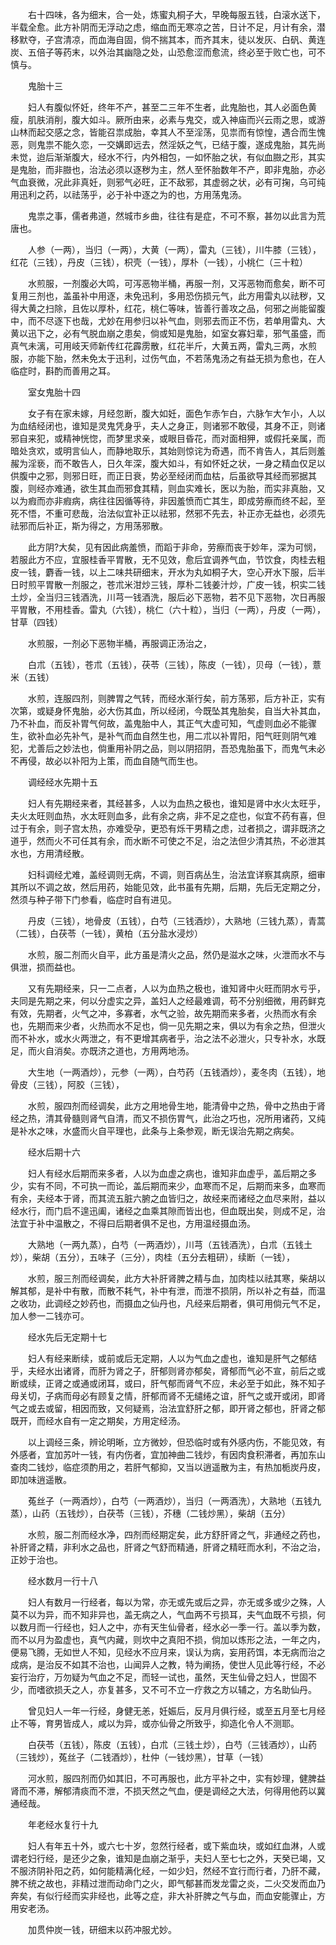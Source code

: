 <!-- { "loadSidebar": true } -->
　　右十四味，各为细末，合一处，炼蜜丸桐子大，早晚每服五钱，白滚水送下，半载全愈。此方补阴而无浮动之虑，缩血而无寒凉之苦，日计不足，月计有余，潜移默夺，子宫清凉，而血海自固，倘不揣其本，而齐其末，徒以发灰、白矾、黄连炭、五倍子等药末，以外治其幽隐之处，山恐愈涩而愈流，终必至于败亡也，可不慎与。

　　鬼胎十三

　　妇人有腹似怀妊，终年不产，甚至二三年不生者，此鬼胎也，其人必面色黄瘦，肌肤消削，腹大如斗。厥所由来，必素与鬼交，或入神庙而兴云雨之思，或游山林而起交感之念，皆能召祟成胎，幸其人不至淫荡，见祟而有惊惶，遇合而生愧恶，则鬼祟不能久恋，一交媾即远去，然淫妖之气，已结于腹，遂成鬼胎，其先尚未觉，迨后渐渐腹大，经水不行，内外相包，一如怀胎之状，有似血臌之形，其实是鬼胎，而非臌也，治法必须以逐秽为主，然人至怀胎数年不产，即非鬼胎，亦必气血衰微，况此非真妊，则邪气必旺，正不敌邪，其虚弱之状，必有可掬，乌可纯用迅利之药，以祛荡乎，必于补中逐之为的也，方用荡鬼汤。

　　鬼祟之事，儒者弗道，然城市乡曲，往往有是症，不可不察，甚勿以此言为荒唐也。

　　人参（一两），当归（一两），大黄（一两），雷丸（三钱），川牛膝（三钱），红花（三钱），丹皮（三钱），枳壳（一钱），厚朴（一钱），小桃仁（三十粒）

　　水煎服，一剂腹必大鸣，可泻恶物半桶，再服一剂，又泻恶物而愈矣，断不可复用三剂也，盖虽补中用逐，未免迅利，多用恐伤损元气，此方用雷丸以祛秽，又得大黄之扫除，且佐以厚朴，红花，桃仁等味，皆善行善攻之品，何邪之尚能留腹中，而不尽逐下也哉，尤妙在用参归以补气血，则邪去而正不伤，若单用雷丸、大黄以迅下之，必有气脱血崩之患矣，倘或知是鬼胎，如室女寡妇辈，邪气虽盛，而真气未漓，可用岐天师新传红花霹雳散，红花半斤，大黄五两，雷丸三两，水煎服，亦能下胎，然未免太于迅利，过伤气血，不若荡鬼汤之有益无损为愈也，在人临症时，斟酌而善用之耳。

　　室女鬼胎十四

　　女子有在家未嫁，月经忽断，腹大如妊，面色乍赤乍白，六脉乍大乍小，人以为血结经闭也，谁知是灵鬼凭身乎，夫人之身正，则诸邪不敢侵，其身不正，则诸邪自来犯，或精神恍惚，而梦里求亲，或眼目昏花，而对面相狎，或假托亲属，而暗处贪欢，或明言仙人，而静地取乐，其始则惊诧为奇遇，而不肯告人，其后则羞赧为淫亵，而不敢告人，日久年深，腹大如斗，有如怀妊之状，一身之精血仅足以供腹中之邪，则邪日旺，而正日衰，势必至经闭而血枯，后虽欲导其经而邪据其腹，则经亦难通，欲生其血而邪食其精，则血实难长，医以为胎，而实非真胎，又以为瘕而亦非瘕病，病往往因循等待，非因羞愤而亡其生，即成劳瘵而终不起，至死不悟，不重可悲哉，治法似宜补正以祛邪，然邪不先去，补正亦无益也，必须先祛邪而后补正，斯为得之，方用荡邪散。

　　此方阴?大矣，见有因此病羞愤，而蹈于非命，劳瘵而丧于妙年，深为可悯，若服此方不应，宜服桂香平胃散，无不见效，愈后宜调养气血，节饮食，肉桂去粗皮一钱，麝香一钱，以上二味共研细末，开水为丸如桐子大，空心开水下服，后半日时煎平胃散一剂服之，苍朮米泔炒三钱，厚朴二钱姜汁炒，广皮一钱，枳实二钱土炒，全当归三钱酒洗，川芎一钱酒洗，服后必下恶物，若不见下恶物，次日再服平胃散，不用桂香。雷丸（六钱），桃仁（六十粒），当归（一两），丹皮（一两），甘草（四钱）

　　水煎服，一剂必下恶物半桶，再服调正汤治之，

　　白朮（五钱），苍朮（五钱），茯苓（三钱），陈皮（一钱），贝母（一钱），薏米（五钱）

　　水煎，连服四剂，则脾胃之气转，而经水渐行矣，前方荡邪，后方补正，实有次第，或疑身怀鬼胎，必大伤其血，所以经闭，今既坠其鬼胎矣，自当大补其血，乃不补血，而反补胃气何故，盖鬼胎中人，其正气大虚可知，气虚则血必不能骤生，欲补血必先补气，是补气而血自然生也，用二朮以补胃阳，阳气旺则阴气难犯，尤善后之妙法也，倘重用补阴之品，则以阴招阴，吾恐鬼胎虽下，而鬼气未必不再侵，故必以补阳为上策，而血自随气而生也。

　　调经经水先期十五

　　妇人有先期经来者，其经甚多，人以为血热之极也，谁知是肾中水火太旺乎，夫火太旺则血热，水太旺则血多，此有余之病，非不足之症也，似宜不药有喜，但过于有余，则子宫太热，亦难受孕，更恐有烁干男精之虑，过者损之，谓非既济之道乎，然而火不可任其有余，而水断不可使之不足，治之法但少清其热，不必泄其水也，方用清经散。

　　妇科调经尤难，盖经调则无病，不调，则百病丛生，治法宜详察其病原，细审其所以不调之故，然后用药，始能见效，此书虽有先期，后期，先后无定期之分，然须与种子带下门参看，临症时自有进见。

　　丹皮（三钱），地骨皮（五钱），白芍（三钱酒炒），大熟地（三钱九蒸），青蒿（二钱），白茯苓（一钱），黄柏（五分盐水浸炒）

　　水煎，服二剂而火自平，此方虽是清火之品，然仍是滋水之味，火泄而水不与俱泄，损而益也。

　　又有先期经来，只一二点者，人以为血热之极也，谁知肾中火旺而阴水亏乎，夫同是先期之来，何以分虚实之异，盖妇人之经最难调，苟不分别细微，用药鲜克有效，先期者，火气之冲，多寡者，水气之验，故先期而来多者，火热而水有余也，先期而来少者，火热而水不足也，倘一见先期之来，俱以为有余之热，但泄火而不补水，或水火两泄之，有不更增其病者乎，治之法不必泄火，只专补水，水既足，而火自消矣。亦既济之道也，方用两地汤。

　　大生地（一两酒炒），元参（一两），白芍药（五钱酒炒），麦冬肉（五钱），地骨皮（三钱），阿胶（三钱），

　　水煎，服四剂而经调矣，此方之用地骨生地，能清骨中之热，骨中之热由于肾经之热，清其骨髓则肾气自清，而又不损伤胃气，此治之巧也，况所用诸药，又纯是补水之味，水盛而火自平理也，此条与上条参观，断无误治先期之病矣。

　　经水后期十六

　　妇人有经水后期而来多者，人以为血虚之病也，谁知非血虚乎，盖后期之多少，实有不同，不可执一而论，盖后期而来少，血寒而不足，后期而来多，血寒而有余，夫经本于肾，而其流五脏六腑之血皆归之，故经来而诸经之血尽来附，益以经水行，而门启不遑迅阖，诸经之血乘其隙而皆出也，但血既出矣，则成不足，治法宜于补中温散之，不得曰后期者俱不足也，方用温经摄血汤。

　　大熟地（一两九蒸），白芍（一两酒炒），川芎（五钱酒洗），白朮（五钱土炒），柴胡（五分），五味子（三分），肉桂（五分去粗研），续断（一钱），

　　水煎，服三剂而经调矣，此方大补肝肾脾之精与血，加肉桂以祛其寒，柴胡以解其郁，是补中有散，而散不耗气，补中有泄，而泄不损阴，所以补之有益，而温之收功，此调经之妙药也，而摄血之仙丹也，凡经来后期者，俱可用倘元气不足，加人参一二钱亦可。

　　经水先后无定期十七

　　妇人有经来断续，或前或后无定期，人以为气血之虚也，谁知是肝气之郁结乎，夫经水出诸肾，而肝为肾之子，肝郁则肾亦郁矣，肾郁而气必不宣，前后之或断或续，正肾之或通或闭耳，或曰，肝气郁而肾气不应，未必至于如此，殊不知子母关切，子病而母必有顾复之情，肝郁而肾不无缱绻之谊，肝气之或开或闭，即肾气之或去或留，相因而致，又何疑焉，治法宜舒肝之郁，即开肾之郁也，肝肾之郁既开，而经水自有一定之期矣，方用定经汤。

　　以上调经三条，辨论明晰，立方微妙，但恐临时或有外感内伤，不能见效，有外感者，宜加苏叶一钱，有内伤者，宜加神曲二钱炒，有因肉食积滞者，再加东山查肉二钱炒，临症须酌用之，若肝气郁抑，又当以逍遥散为主，有热加栀炭丹皮，即加味逍遥散。

　　菟丝子（一两酒炒），白芍（一两酒炒），当归（一两酒洗），大熟地（五钱九蒸），山药（五钱炒），白茯苓（三钱），芥穗（二钱炒黑），柴胡（五分）

　　水煎，服二剂而经水净，四剂而经期定矣，此方舒肝肾之气，非通经之药也，补肝肾之精，非利水之品也，肝肾之气舒而精通，肝肾之精旺而水利，不治之治，正妙于治也。

　　经水数月一行十八

　　妇人有数月一行经者，每以为常，亦无或先或后之异，亦无或多或少之殊，人莫不以为异，而不知非异也，盖无病之人，气血两不亏损耳，夫气血既不亏损，何以数月而一行经也，妇人之中，亦有天生仙骨者，经水必一季一行。盖以季为数，而不以月为盈虚也，真气内藏，则坎中之真阳不损，倘加以炼形之法，一年之内，便易飞腾，无如世人不知，见经水不应月来，误认为病，妄用药饵，本无病而治之成病，是治反不如其不治也，山闻异人之教，特为阐扬，使世人见此等行经，不必妄行治疗，万勿疑为气血之不足，而轻一试也，虽然，天生仙骨之妇人，世固不少，而嗜欲损夭之人，亦复甚多，又不可不立一疗救之方以辅之，方名助仙丹。

　　曾见妇人一年一行经，身健无恙，妊娠后，反月月俱行经，或至五月至七月经止不等，育男皆成人，咸以为异，或亦仙骨之所致乎，抑造化令人不测耶。

　　白茯苓（五钱），陈皮（五钱），白朮（三钱土炒），白芍（三钱酒炒），山药（三钱炒），菟丝子（二钱酒炒），杜仲（一钱炒黑），甘草（一钱）

　　河水煎，服四剂而仍如其旧，不可再服也，此方平补之中，实有妙理，健脾益肾而不滞，解郁清痰而不泄，不损天然之气血，便是调经之大法，何得用他药以冀通经哉。

　　年老经水复行十九

　　妇人有年五十外，或六七十岁，忽然行经者，或下紫血块，或如红血淋，人或谓老妇行经，是还少之象，谁知是血崩之渐乎，夫妇人至七七之外，天癸已竭，又不服济阴补阳之药，如何能精满化经，一如少妇，然经不宜行而行者，乃肝不藏，脾不统之故也，非精过泄而动命门之火，即气郁甚而发龙雷之炎，二火交发而血乃奔矣，有似行经而实非经也，此等之症，非大补肝脾之气与血，而血安能骤止，方用安老汤。

　　加贯仲炭一钱，研细末以药冲服尤妙。


